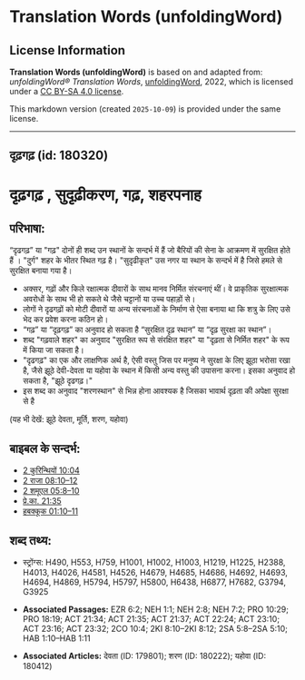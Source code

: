 # Translation Words (unfoldingWord)

## License Information

**Translation Words (unfoldingWord)** is based on and adapted from: _unfoldingWord® Translation Words_, [unfoldingWord](https://unfoldingword.org/utw), 2022, which is licensed under a [CC BY-SA 4.0 license](https://creativecommons.org/licenses/by-sa/4.0/legalcode.en).

This markdown version (created `2025-10-09`) is provided under the same license.



--------------------------------

## दृढ़गढ़ (id: 180320)

दृढ़गढ़ , सुदृढ़ीकरण, गढ़, शहरपनाह
===============================

परिभाषा:
--------

“दृढगढ़” या "गढ़" दोनों ही शब्द उन स्थानों के सन्दर्भ में हैं जो बैरियों की सेना के आक्रमण में सुरक्षित होते हैं । "दुर्ग" शहर के भीतर स्थित गढ़ है। "सुदृढीकृत" उस नगर या स्थान के सन्दर्भ में है जिसे हमले से सुरक्षित बनाया गया है।

* अक्सर, गढ़ों और किले रक्षात्मक दीवारों के साथ मानव निर्मित संरचनाएं थीं। वे प्राकृतिक सुरक्षात्मक अवरोधों के साथ भी हो सकते थे जैसे चट्टानों या उच्च पहाड़ों से।
* लोगों ने दृढगढ़ों को मोटी दीवारों या अन्य संरचनाओं के निर्माण से ऐसा बनाया था कि शत्रु के लिए उसे भेद कर प्रवेश करना कठिन हो।
* “गढ़” या “दृढ़गढ़” का अनुवाद हो सकता है “सुरक्षित दृढ़ स्थान” या “दृढ़ सुरक्षा का स्थान”।
* शब्द "गढ़वाले शहर" का अनुवाद "सुरक्षित रूप से संरक्षित शहर" या "दृढ़ता से निर्मित शहर" के रूप में किया जा सकता है।
* "दृढगढ़" का एक और लाक्षणिक अर्थ है, ऐसी वस्तु जिस पर मनुष्य ने सुरक्षा के लिए झूठा भरोसा रखा है, जैसे झूठे देवी\-देवता या यहोवा के स्थान में किसी अन्य वस्तु की उपासना करना। इसका अनुवाद हो सकता है, "झूठे दृढगढ़।"
* इस शब्द का अनुवाद "शरणस्थान" से भिन्न होना आवश्यक है जिसका भावार्थ दृढ़ता की अपेक्षा सुरक्षा से है

(यह भी देखें: झूठे देवता, मूर्ति, शरण, यहोवा)

बाइबल के सन्दर्भ:
-----------------

* [2 कुरिन्थियों 10:04](https://ref.ly/2Cor0:0)
* [2 राजा 08:10–12](https://ref.ly/2Kgs0:0)
* [2 शमूएल 05:8–10](https://ref.ly/2Sam0:0)
* [प्रे.का. 21:35](https://ref.ly/Acts21:35)
* [हबक्कूक 01:10–11](https://ref.ly/Hab1:10-Hab1:11)

शब्द तथ्य:
----------

* स्ट्रोंग्स: H490, H553, H759, H1001, H1002, H1003, H1219, H1225, H2388, H4013, H4026, H4581, H4526, H4679, H4685, H4686, H4692, H4693, H4694, H4869, H5794, H5797, H5800, H6438, H6877, H7682, G3794, G3925

* **Associated Passages:** EZR 6:2; NEH 1:1; NEH 2:8; NEH 7:2; PRO 10:29; PRO 18:19; ACT 21:34; ACT 21:35; ACT 21:37; ACT 22:24; ACT 23:10; ACT 23:16; ACT 23:32; 2CO 10:4; 2KI 8:10–2KI 8:12; 2SA 5:8–2SA 5:10; HAB 1:10–HAB 1:11
* **Associated Articles:** देवता (ID: 179801); शरण (ID: 180222); यहोवा (ID: 180412)

